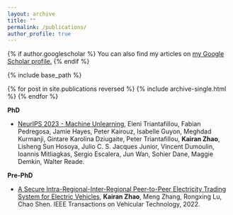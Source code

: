 ```yaml
---
layout: archive
title: ""
permalink: /publications/
author_profile: true
---
```


{% if author.googlescholar %}
  You can also find my articles on <u><a href="{{author.googlescholar}}">my Google Scholar profile</a>.</u>
{% endif %}

{% include base_path %}

{% for post in site.publications reversed %}
  {% include archive-single.html %}
{% endfor %}

**PhD**

* [NeurIPS 2023 - Machine Unlearning](https://kaggle.com/competitions/neurips-2023-machine-unlearning), Eleni Triantafillou, Fabian Pedregosa, Jamie Hayes, Peter Kairouz, Isabelle Guyon, Meghdad Kurmanji, Gintare Karolina Dziugaite, Peter Triantafillou, **Kairan Zhao**, Lisheng Sun Hosoya, Julio C. S. Jacques Junior, Vincent Dumoulin, Ioannis Mitliagkas, Sergio Escalera, Jun Wan, Sohier Dane, Maggie Demkin, Walter Reade.


**Pre-PhD**

* [A Secure Intra-Regional-Inter-Regional Peer-to-Peer Electricity Trading System for Electric Vehicles](https://ieeexplore.ieee.org/abstract/document/9891809), **Kairan Zhao**, Meng Zhang, Rongxing Lu, Chao Shen. IEEE Transactions on Vehicular Technology, 2022.

